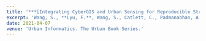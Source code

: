 ```yaml
---
title: '***[Integrating CyberGIS and Urban Sensing for Reproducible Streaming Analytics](https://link.springer.com/chapter/10.1007/978-981-15-8983-6_36)***'
excerpt: 'Wang, S., **Lyu, F.**, Wang, S., Catlett, C., Padmanabhan, A., Soltani, K. (2021). Integrating CyberGIS and Urban Sensing for Reproducible Streaming Analytics. *In: Shi, W., Goodchild, M.F., Batty, M., Kwan, MP., Zhang, A. (eds) Urban Informatics.* The Urban Book Series. Springer, Singapore.'
date: 2021-04-07
venue: 'Urban Informatics. The Urban Book Series.'
---
```

